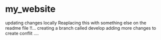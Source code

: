 # my_website


updating changes locally
Reaplacing this with something else on the readme file !!...
creating a branch called develop
adding more changes to create conflit ....
